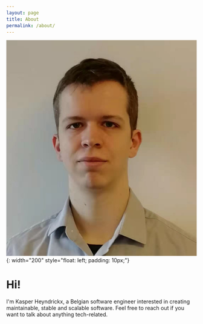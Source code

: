 ```yaml
---
layout: page
title: About
permalink: /about/
---
```


![profile picture](/assets/pictures/profile.jpg){: width="200" style="float: left; padding: 10px;"}

# Hi!
I'm Kasper Heyndrickx, a Belgian software engineer interested in creating maintainable, stable and scalable software. Feel free to reach out if you want to talk about anything tech-related.
